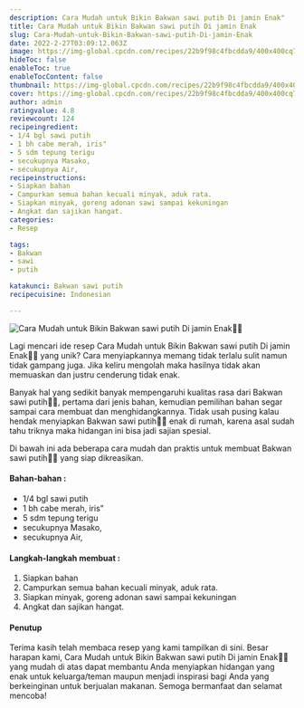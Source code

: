 ```yaml
---
description: Cara Mudah untuk Bikin Bakwan sawi putih Di jamin Enak"
title: Cara Mudah untuk Bikin Bakwan sawi putih Di jamin Enak
slug: Cara-Mudah-untuk-Bikin-Bakwan-sawi-putih-Di-jamin-Enak
date: 2022-2-27T03:09:12.063Z
image: https://img-global.cpcdn.com/recipes/22b9f98c4fbcdda9/400x400cq70/photo.jpg
hideToc: false
enableToc: true
enableTocContent: false
thumbnail: https://img-global.cpcdn.com/recipes/22b9f98c4fbcdda9/400x400cq70/photo.jpg
cover: https://img-global.cpcdn.com/recipes/22b9f98c4fbcdda9/400x400cq70/photo.jpg
author: admin
ratingvalue: 4.8
reviewcount: 124
recipeingredient:
- 1/4 bgl sawi putih
- 1 bh cabe merah, iris"
- 5 sdm tepung terigu
- secukupnya Masako,
- secukupnya Air,
recipeinstructions:
- Siapkan bahan
- Campurkan semua bahan kecuali minyak, aduk rata.
- Siapkan minyak, goreng adonan sawi sampai kekuningan
- Angkat dan sajikan hangat.
categories:
- Resep

tags:
- Bakwan
- sawi
- putih

katakunci: Bakwan sawi putih
recipecuisine: Indonesian

---
```


![Cara Mudah untuk Bikin Bakwan sawi putih Di jamin Enak👩‍🍳](https://img-global.cpcdn.com/recipes/22b9f98c4fbcdda9/400x400cq70/photo.jpg)

Lagi mencari ide resep Cara Mudah untuk Bikin Bakwan sawi putih Di jamin Enak👩‍🍳 yang unik? Cara menyiapkannya memang tidak terlalu sulit namun tidak gampang juga. Jika keliru mengolah maka hasilnya tidak akan memuaskan dan justru cenderung tidak enak.

Banyak hal yang sedikit banyak mempengaruhi kualitas rasa dari Bakwan sawi putih👩‍🍳, pertama dari jenis bahan, kemudian pemilihan bahan segar sampai cara membuat dan menghidangkannya. Tidak usah pusing kalau hendak menyiapkan Bakwan sawi putih👩‍🍳 enak di rumah, karena asal sudah tahu triknya maka hidangan ini bisa jadi sajian spesial.

Di bawah ini ada beberapa cara mudah dan praktis untuk membuat Bakwan sawi putih👩‍🍳 yang siap dikreasikan.

<!--inarticleads1-->

#### Bahan-bahan :

- 1/4 bgl sawi putih
- 1 bh cabe merah, iris"
- 5 sdm tepung terigu
- secukupnya Masako,
- secukupnya Air,

<!--inarticleads2-->

#### Langkah-langkah membuat :

1. Siapkan bahan
1. Campurkan semua bahan kecuali minyak, aduk rata.
1. Siapkan minyak, goreng adonan sawi sampai kekuningan
1. Angkat dan sajikan hangat.

#### Penutup

Terima kasih telah membaca resep yang kami tampilkan di sini. Besar harapan kami, Cara Mudah untuk Bikin Bakwan sawi putih Di jamin Enak👩‍🍳 yang mudah di atas dapat membantu Anda menyiapkan hidangan yang enak untuk keluarga/teman maupun menjadi inspirasi bagi Anda yang berkeinginan untuk berjualan makanan. Semoga bermanfaat dan selamat mencoba!
